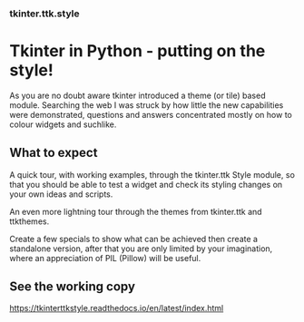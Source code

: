 ### tkinter.ttk.style

# Tkinter in Python - putting on the style!

As you are no doubt aware tkinter introduced a theme (or tile) based module. Searching the web I was struck by how little the
new capabilities were demonstrated, questions and answers concentrated mostly on how to colour widgets and suchlike.

## What to expect

A quick tour, with working examples, through the tkinter.ttk Style module, so that you should be able to test a widget and check 
its styling changes on your own ideas and scripts.  

An even more lightning tour through the themes from tkinter.ttk and ttkthemes.

Create a few specials to show what can be achieved then create a standalone version, after that you are only limited by your
imagination, where an appreciation of PIL (Pillow) will be useful.

## See the working copy

https://tkinterttkstyle.readthedocs.io/en/latest/index.html
